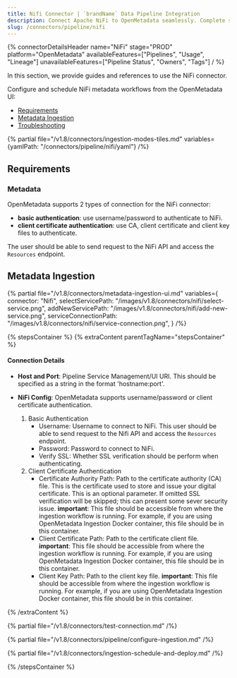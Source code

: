 ```yaml
---
title: Nifi Connector | `brandName` Data Pipeline Integration
description: Connect Apache NiFi to OpenMetadata seamlessly. Complete setup guide for NiFi pipeline connector with step-by-step configuration and metadata extraction.
slug: /connectors/pipeline/nifi
---
```


{% connectorDetailsHeader
name="NiFi"
stage="PROD"
platform="OpenMetadata"
availableFeatures=["Pipelines", "Usage", "Lineage"]
unavailableFeatures=["Pipeline Status", "Owners", "Tags"]
/ %}

In this section, we provide guides and references to use the NiFi connector.

Configure and schedule NiFi metadata workflows from the OpenMetadata UI:

- [Requirements](#requirements)
- [Metadata Ingestion](#metadata-ingestion)
- [Troubleshooting](/connectors/pipeline/nifi/troubleshooting)

{% partial file="/v1.8/connectors/ingestion-modes-tiles.md" variables={yamlPath: "/connectors/pipeline/nifi/yaml"} /%}

## Requirements

### Metadata
OpenMetadata supports 2 types of connection for the NiFi connector:
- **basic authentication**: use username/password to authenticate to NiFi. 
- **client certificate authentication**: use CA, client certificate and client key files to authenticate.

The user should be able to send request to the NiFi API and access the `Resources` endpoint.

## Metadata Ingestion

{% partial 
  file="/v1.8/connectors/metadata-ingestion-ui.md" 
  variables={
    connector: "Nifi", 
    selectServicePath: "/images/v1.8/connectors/nifi/select-service.png",
    addNewServicePath: "/images/v1.8/connectors/nifi/add-new-service.png",
    serviceConnectionPath: "/images/v1.8/connectors/nifi/service-connection.png",
} 
/%}

{% stepsContainer %}
{% extraContent parentTagName="stepsContainer" %}

#### Connection Details

- **Host and Port**: Pipeline Service Management/UI URI. This should be specified as a string in the format 'hostname:port'.  

- **NiFi Config**: OpenMetadata supports username/password or client certificate authentication.
    1. Basic Authentication
        - Username: Username to connect to NiFi. This user should be able to send request to the Nifi API and access the `Resources` endpoint.
        - Password: Password to connect to NiFi.
        - Verify SSL: Whether SSL verification should be perform when authenticating.
    2. Client Certificate Authentication
        - Certificate Authority Path: Path to the certificate authority (CA) file. This is the certificate used to store and issue your digital certificate. This is an optional parameter. If omitted SSL verification will be skipped; this can present some sever security issue.
        **important**: This file should be accessible from where the ingestion workflow is running. For example, if you are using OpenMetadata Ingestion Docker container, this file should be in this container.
        - Client Certificate Path: Path to the certificate client file.
        **important**: This file should be accessible from where the ingestion workflow is running. For example, if you are using OpenMetadata Ingestion Docker container, this file should be in this container.
        - Client Key Path: Path to the client key file.
        **important**: This file should be accessible from where the ingestion workflow is running. For example, if you are using OpenMetadata Ingestion Docker container, this file should be in this container.

{% /extraContent %}

{% partial file="/v1.8/connectors/test-connection.md" /%}

{% partial file="/v1.8/connectors/pipeline/configure-ingestion.md" /%}

{% partial file="/v1.8/connectors/ingestion-schedule-and-deploy.md" /%}

{% /stepsContainer %}
